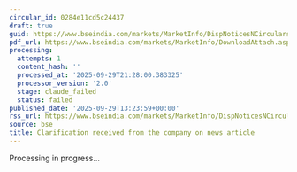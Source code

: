 ```yaml
---
circular_id: 0284e11cd5c24437
draft: true
guid: https://www.bseindia.com/markets/MarketInfo/DispNoticesNCirculars.aspx?Noticeid={AFE5CB30-DCFB-4DDC-AFCB-AA07F03C152B}&noticeno=20250929-61&dt=09/29/2025&icount=61&totcount=87&flag=0
pdf_url: https://www.bseindia.com/markets/MarketInfo/DownloadAttach.aspx?id=20250929-61&attachedId=0cd82b23-3a96-4331-be82-b8b77dd3f9e4
processing:
  attempts: 1
  content_hash: ''
  processed_at: '2025-09-29T21:28:00.383325'
  processor_version: '2.0'
  stage: claude_failed
  status: failed
published_date: '2025-09-29T13:23:59+00:00'
rss_url: https://www.bseindia.com/markets/MarketInfo/DispNoticesNCirculars.aspx?Noticeid={AFE5CB30-DCFB-4DDC-AFCB-AA07F03C152B}&noticeno=20250929-61&dt=09/29/2025&icount=61&totcount=87&flag=0
source: bse
title: Clarification received from the company on news article
---
```


Processing in progress...